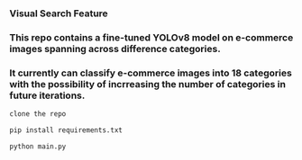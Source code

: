 ### **Visual Search Feature**

### This repo contains a fine-tuned YOLOv8 model on e-commerce images spanning across difference categories.
### It currently can classify e-commerce images into 18 categories with the possibility of incrreasing the number of categories in future iterations.

```python
clone the repo

pip install requirements.txt

python main.py
```
